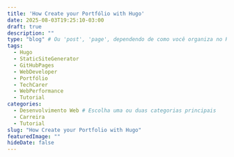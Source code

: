 ```yaml
---
title: 'How Create your Portfólio with Hugo'
date: 2025-08-03T19:25:10-03:00
draft: true 
description: ""
type: "blog" # Ou 'post', 'page', dependendo de como você organiza no Hextra
tags:
  - Hugo
  - StaticSiteGenerator
  - GitHubPages
  - WebDeveloper
  - Portfólio
  - TechCarer
  - WebPerformance
  - Tutorial
categories:
  - Desenvolvimento Web # Escolha uma ou duas categorias principais
  - Carreira
  - Tutorial
slug: "How Create your Portfolio with Hugo"
featuredImage: ""
hideDate: false
---
```

